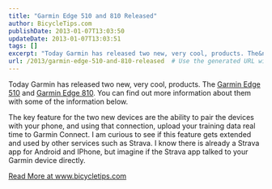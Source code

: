 ```yaml
---
title: "Garmin Edge 510 and 810 Released"
author: BicycleTips.com
publishDate: 2013-01-07T13:03:50
updateDate: 2013-01-07T13:03:51
tags: []
excerpt: "Today Garmin has released two new, very cool, products. The&nbsp;Garmin Edge 510&nbsp;and&nbsp;Garmin Edge 810. You can find out more information about them with some of the information below. The key feature for the two new devices are the ability to pair the devices with your phone, and using that connection, upload your training data real time to Garmin Connect. I am curious to see if this feature gets extended and used by other services such as Strava. I know there is already a Strava app for Android and IPhone, but imagine if the Strava app talked to your Garmin device directly."
url: /2013/garmin-edge-510-and-810-released  # Use the generated URL with year
---
```

<p style="font: inherit;">Today Garmin has released two new, very cool, products. The&nbsp;<a href="https://cjh.am/UDc0Ec" style="font: inherit;">Garmin Edge 510</a>&nbsp;and&nbsp;<a href="https://cjh.am/UDcwlz" style="font: inherit;">Garmin Edge 810</a>. You can find out more information about them with some of the information below.</p> <p style="font: inherit;">The key feature for the two new devices are the ability to pair the devices with your phone, and using that connection, upload your training data real time to Garmin Connect. I am curious to see if this feature gets extended and used by other services such as Strava. I know there is already a Strava app for Android and IPhone, but imagine if the Strava app talked to your Garmin device directly.</p> <a href="https://www.bicycletips.com/tips/aid/34">Read More at www.bicycletips.com</a>
